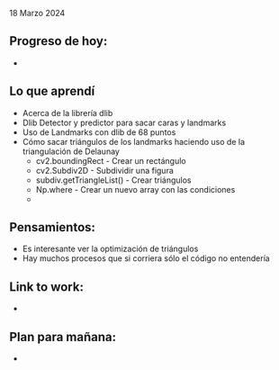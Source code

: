 18 Marzo 2024
## Progreso de hoy:
- 
## Lo que aprendí 
- Acerca de la librería dlib
- Dlib Detector y predictor para sacar caras y landmarks 
- Uso de Landmarks con dlib de 68 puntos
- Cómo sacar triángulos de los landmarks haciendo uso de la triangulación de Delaunay
	- cv2.boundingRect - Crear un rectángulo
	- cv2.Subdiv2D - Subdividir una figura
	- subdiv.getTriangleList()  - Crear triángulos
	- Np.where - Crear un nuevo array con las condiciones 
	- 
## **Pensamientos**:
- Es interesante ver la optimización de triángulos 
- Hay muchos procesos que si corriera sólo el código no entendería 
## Link to work: 
- 
## Plan para mañana: 
- 
